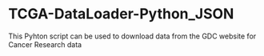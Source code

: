 # TCGA-DataLoader-Python_JSON
This Pyhton script can be used to download data from the GDC website for Cancer Research data 
